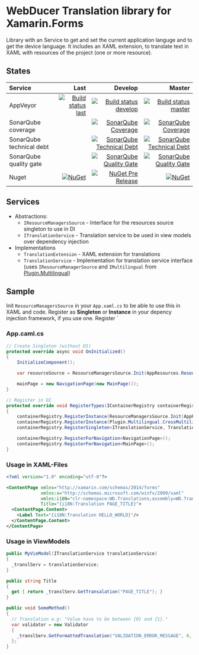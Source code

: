 # WebDucer Translation library for Xamarin.Forms

Library with an Service to get and set the current application languge and to get the device language. It includes an XAML extension, to translate text in XAML with resources of the project (one or more resource).

## States

| Service | Last | Develop | Master |
| :------ | ---: | ------: | -----: |
| AppVeyor | [![Build status last](https://ci.appveyor.com/api/projects/status/i0rx89ds0nsp8yhx?svg=true)](https://ci.appveyor.com/project/WebDucer/wd-translations) | [![Build status develop](https://ci.appveyor.com/api/projects/status/i0rx89ds0nsp8yhx/branch/develop?svg=true)](https://ci.appveyor.com/project/WebDucer/wd-translations/branch/develop) | [![Build status master](https://ci.appveyor.com/api/projects/status/i0rx89ds0nsp8yhx/branch/master?svg=true)](https://ci.appveyor.com/project/WebDucer/wd-translations/branch/master) |
| SonarQube coverage | | [![SonarQube Coverage](https://sonarcloud.io/api/project_badges/measure?branch=develop&project=WD.Translations&metric=coverage)](https://sonarcloud.io/dashboard?branch=develop&id=WD.Translations) | [![SonarQube Coverage](https://sonarcloud.io/api/project_badges/measure?project=WD.Translations&metric=coverage)](https://sonarcloud.io/dashboard?id=WD.Translations) |
| SonarQube technical debt | | [![SonarQube Technical Debt](https://sonarcloud.io/api/project_badges/measure?branch=develop&project=WD.Translations&metric=sqale_index)](https://sonarcloud.io/dashboard?branch=develop&id=WD.Translations) | [![SonarQube Technical Debt](https://sonarcloud.io/api/project_badges/measure?project=WD.Translations&metric=sqale_index)](https://sonarcloud.io/dashboard?id=WD.Translations) |
| SonarQube quality gate | | [![SonarQube Quality Gate](https://sonarcloud.io/api/project_badges/measure?branch=develop&project=WD.Translations&metric=alert_status)](https://sonarcloud.io/dashboard?branch=develop&id=WD.Translations) | [![SonarQube Quality Gate](https://sonarcloud.io/api/project_badges/measure?project=WD.Translations&metric=alert_status)](https://sonarcloud.io/dashboard?id=WD.Translations) |
| Nuget | [![NuGet](https://img.shields.io/nuget/dt/WD.Translations.svg)](https://www.nuget.org/packages/WD.Translations) | [![NuGet Pre Release](https://img.shields.io/nuget/vpre/WD.Translations.svg)](https://www.nuget.org/packages/WD.Translations) | [![NuGet](https://img.shields.io/nuget/v/WD.Translations.svg)](https://www.nuget.org/packages/WD.Translations) |

## Services

- Abstractions:
  - `IResourceManagersSource` - Interface for the resources source singleton to use in DI
  - `ITranslationService` - Translation service to be used in view models over dependency injection
- Implementations
  - `TranslationExtension` - XAML extension for translations
  - `TranslationService` - Implementation for translation service interface (uses `IResourceManagerSource` and `IMultilingual` from [Plugin.Multilingual](https://github.com/CrossGeeks/MultilingualPlugin))

## Sample

Init `ResourceManagersSource` in your `App.xaml.cs` to be able to use this in XAML and code. Register as **Singleton** or **Instance** in your depency injection framework, if you use one. Register `

### App.caml.cs

```csharp
// Create Singleton (without DI)
protected override async void OnInitialized()
{
    InitializeComponent();

    var resourceSource = ResourceManagersSource.Init(AppResources.ResourceManager);

    mainPage = new NavigationPage(new MainPage());
}

// Register in DI
protected override void RegisterTypes(IContainerRegistry containerRegistry)
{
    containerRegistry.RegisterInstance(ResourceManagersSource.Init(AppResources.ResourceManager));
    containerRegistry.RegisterInstance(Plugin.Multilingual.CrossMultilingual.Current);
    containerRegistry.RegisterSingleton<ITranslationService, TranslationService>();

    containerRegistry.RegisterForNavigation<NavigationPage>();
    containerRegistry.RegisterForNavigation<MainPage>();
}
```

### Usage in XAML-Files

```xml
<?xml version="1.0" encoding="utf-8"?>

<ContentPage xmlns="http://xamarin.com/schemas/2014/forms"
             xmlns:x="http://schemas.microsoft.com/winfx/2009/xaml"
             xmlns:i18N="clr-namespace:WD.Translations;assembly=WD.Translations"
             Title="{i18N:Translation PAGE_TITLE}">
  <ContentPage.Content>
    <Label Text="{i18N:Translation HELLO_WORLD}"/>
  </ContentPage.Content>
</ContentPage>
```

### Usage in ViewModels

```csharp
public MyVieModel(ITranslationService translationService)
{
  _translServ = translationService;
}

public string Title
{
  get { return _translServ.GetTransalation("PAGE_TITLE"); }
}

public void SomeMethod()
{
  // Translation e.g: "Value have to be between {0} and {1}."
  var validator = new Validator
  {
    _translServ.GetFormattedTranslation("VALIDATION_ERROR_MESSAGE", 0, 500)
  };
}
```